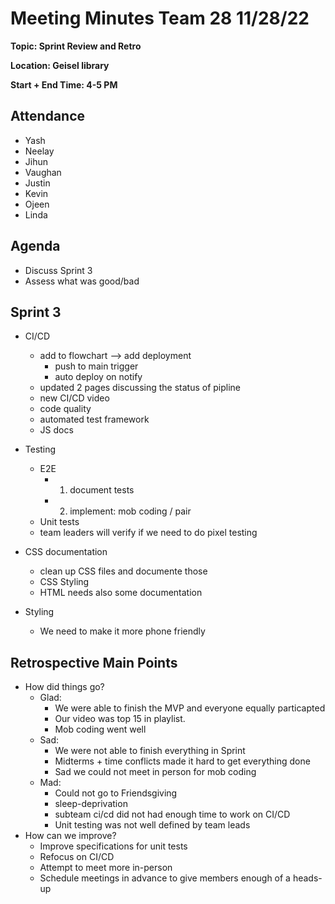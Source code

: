 # Meeting Minutes Team 28 11/28/22

**Topic: Sprint Review and Retro**

**Location: Geisel library**

**Start + End Time: 4-5 PM**

## Attendance
- Yash
- Neelay
- Jihun
- Vaughan
- Justin
- Kevin
- Ojeen
- Linda

## Agenda

- Discuss Sprint 3
- Assess what was good/bad

## Sprint 3

- CI/CD
  - add to flowchart --> add deployment
    - push to main trigger
    - auto deploy on notify
  - updated 2 pages discussing the status of pipline
  - new CI/CD video
  - code quality
  - automated test framework
  - JS docs

- Testing

  - E2E
    - 1. document tests
    - 2. implement: mob coding / pair
  - Unit tests
  - team leaders will verify if we need to do pixel testing

- CSS documentation
  - clean up CSS files and documente those
  - CSS Styling
  - HTML needs also some documentation

- Styling

  - We need to make it more phone friendly

## Retrospective Main Points

- How did things go?
  - Glad:
    - We were able to finish the MVP and everyone equally particapted
    - Our video was top 15 in playlist.
    - Mob coding went well
  - Sad:
    - We were not able to finish everything in Sprint
    - Midterms + time conflicts made it hard to get everything done
    - Sad we could not meet in person for mob coding
  - Mad:
    - Could not go to Friendsgiving
    - sleep-deprivation
    - subteam ci/cd did not had enough time to work on CI/CD
    - Unit testing was not well defined by team leads
- How can we improve?
  - Improve specifications for unit tests
  - Refocus on CI/CD
  - Attempt to meet more in-person
  - Schedule meetings in advance to give members enough of a heads-up